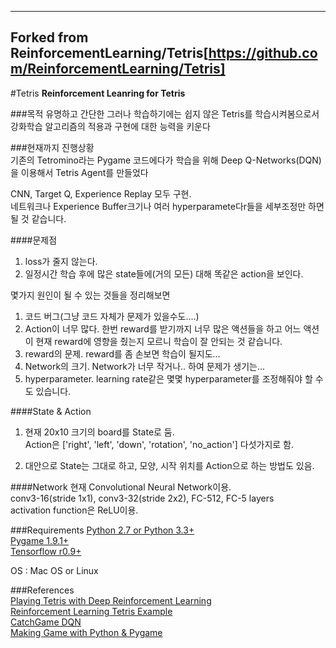 ﻿-------------------------------------------
Forked from ReinforcementLearning/Tetris[https://github.com/ReinforcementLearning/Tetris] 
-------------------------------------------

#Tetris
**Reinforcement Leanring for Tetris**  

###목적
유명하고 간단한 그러나 학습하기에는 쉽지 않은 Tetris를 학습시켜봄으로서 강화학습 알고리즘의 적용과 구현에 대한 능력을 키운다
  
###현재까지 진행상황  
기존의 Tetromino라는 Pygame 코드에다가 학습을 위해 Deep Q-Networks(DQN)을 이용해서 Tetris Agent를 만들었다  

CNN, Target Q, Experience Replay 모두 구현.  
네트워크나 Experience Buffer크기나 여러 hyperparamete다r들을 세부조정만 하면 될 것 같습니다.  

####문제점
1. loss가 줄지 않는다.  
2. 일정시간 학습 후에 많은 state들에(거의 모든) 대해 똑같은 action을 보인다.  
  
몇가지 원인이 될 수 있는 것들을 정리해보면  

1. 코드 버그(그냥 코드 자체가 문제가 있을수도....)  
2. Action이 너무 많다. 한번 reward를 받기까지 너무 많은 액션들을 하고 어느 액션이 현재 reward에 영향을 줬는지 모르니 학습이 잘 안되는 것 같습니다.  
3. reward의 문제. reward를 좀 손보면 학습이 될지도...  
4. Network의 크기. Network가 너무 작거나.. 하여 문제가 생기는...   
5. hyperparameter. learning rate같은 몇몇 hyperparameter를 조정해줘야 할 수도 있습니다.  

####State & Action
1. 현재 20x10 크기의 board를 State로 둠.  
Action은 ['right', 'left', 'down', 'rotation', 'no_action'] 다섯가지로 함.  

2. 대안으로 State는 그대로 하고, 모양, 시작 위치를 Action으로 하는 방법도 있음.  

####Network
현재 Convolutional Neural Network이용.  
conv3-16(stride 1x1), conv3-32(stride 2x2), FC-512, FC-5 layers  
activation function은 ReLU이용.  


###Requirements
[Python 2.7 or Python 3.3+](https://www.python.org/downloads/)  
[Pygame 1.9.1+](http://www.pygame.org/download.shtml)  
[Tensorflow r0.9+](https://www.tensorflow.org/)  

OS : Mac OS or Linux  

###References  
[Playing Tetris with Deep Reinforcement Learning](http://cs231n.stanford.edu/reports2016/121_Report.pdf)  
[Reinforcement Learning Tetris Example](http://melax.github.io/tetris/tetris.html)  
[CatchGame DQN](http://solarisailab.com/archives/486)  
[Making Game with Python & Pygame](http://inventwithpython.com/makinggames.pdf)  


